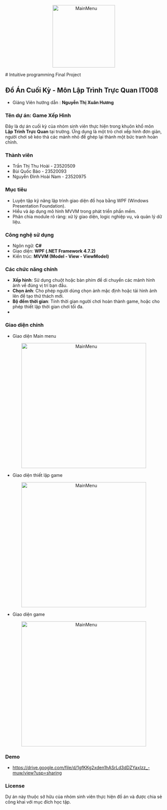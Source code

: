 <p align="center">
  <img src="https://imgur.com/sIez1DC.png" alt="MainMenu" width="200" />
</p>
# Intuitive programming Final Project

##  Đồ Án Cuối Kỳ - Môn Lập Trình Trực Quan IT008
- Giảng Viên hướng dẫn : **Nguyễn Thị Xuân Hương**


### Tên dự án: **Game Xếp Hình**

Đây là dự án cuối kỳ của nhóm sinh viên thực hiện trong khuôn khổ môn **Lập Trình Trực Quan** tại trường. Ứng dụng là một trò chơi xếp hình đơn giản, người chơi sẽ kéo thả các mảnh nhỏ để ghép lại thành một bức tranh hoàn chỉnh.

### Thành viên 
- Trần Thị Thu Hoài - 23520509
- Bùi Quốc Bảo - 23520093
- Nguyễn Đình Hoài Nam - 23520975

### Mục tiêu

- Luyện tập kỹ năng lập trình giao diện đồ họa bằng WPF (Windows Presentation Foundation).
- Hiểu và áp dụng mô hình MVVM trong phát triển phần mềm.
- Phân chia module rõ ràng: xử lý giao diện, logic nghiệp vụ, và quản lý dữ liệu.

### Công nghệ sử dụng

- Ngôn ngữ: **C#**
- Giao diện: **WPF (.NET Framework 4.7.2)**
- Kiến trúc: **MVVM (Model - View - ViewModel)**

### Các chức năng chính

-  **Xếp hình**: Sử dụng chuột hoặc bàn phím để di chuyển các mảnh hình ảnh về đúng vị trí bạn đầu.
-  **Chọn ảnh**: Cho phép người dùng chọn ảnh mặc định hoặc tải hình ảnh lên để tạo thử thách mới.
-  **Bộ đếm thời gian**: Tính thời gian người chơi hoàn thành game, hoặc cho phép thiết lập thời gian chơi tối đa.
-  
### Giao diện chính
- Giao diện Main menu
<p align="center">
  <img src="https://imgur.com/jAxAI1A.png" alt="MainMenu" width="400" />
</p>

- Giao diện thiết lập game
<p align="center">
  <img src="https://imgur.com/gO3IY3G.png" alt="MainMenu" width="400" />
</p>

- Giao diện game
<p align="center">
  <img src="https://imgur.com/UlvMrMT.png" alt="MainMenu" width="400" />
</p>


### Demo

- https://drive.google.com/file/d/1gfKKg2xden1hASrLd3dDZYaxIzz_-muw/view?usp=sharing

###  License
Dự án này thuộc sở hữu của nhóm sinh viên thực hiện đồ án và được chia sẻ công khai với mục đích học tập.

